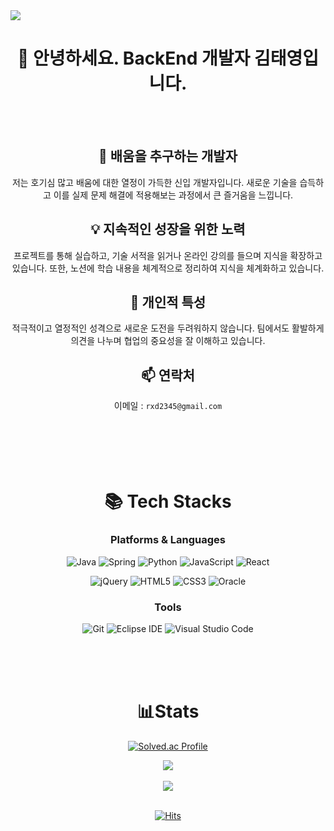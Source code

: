 <img src="https://capsule-render.vercel.app/api?type=waving&color=auto&height=210&section=header&text=Ziggurat&fontSize=50&fontColor=000" />



<div align="center">

# 👋 안녕하세요. BackEnd 개발자 김태영입니다.
<br/>
<br/>

## 🌱 배움을 추구하는 개발자
저는 호기심 많고 배움에 대한 열정이 가득한 신입 개발자입니다. 새로운 기술을 습득하고 이를 실제 문제 해결에 적용해보는 과정에서 큰 즐거움을 느낍니다.

## 💡 지속적인 성장을 위한 노력
프로젝트를 통해 실습하고, 기술 서적을 읽거나 온라인 강의를 들으며 지식을 확장하고 있습니다. 또한, 노션에 학습 내용을 체계적으로 정리하여 지식을 체계화하고 있습니다.

## 🌟 개인적 특성
적극적이고 열정적인 성격으로 새로운 도전을 두려워하지 않습니다. 팀에서도 활발하게 의견을 나누며 협업의 중요성을 잘 이해하고 있습니다.

## 📫 연락처
이메일 : `rxd2345@gmail.com`
<br/>
<br/>
<br/>
<br/>
<br/>
<br/>
# 📚 Tech Stacks
### Platforms & Languages

![Java](https://img.shields.io/badge/Java-007396.svg?&style=for-the-badge&logo=Java&logoColor=white)
![Spring](https://img.shields.io/badge/Spring-6DB33F.svg?&style=for-the-badge&logo=Spring&logoColor=white)
![Python](https://img.shields.io/badge/Python-3776AB.svg?&style=for-the-badge&logo=Python&logoColor=white)
![JavaScript](https://img.shields.io/badge/JavaScript-F7DF1E.svg?&style=for-the-badge&logo=JavaScript&logoColor=black)
![React](https://img.shields.io/badge/React-017fa5.svg?&style=for-the-badge&logo=React&logoColor=white)

![jQuery](https://img.shields.io/badge/jQuery-0769AD.svg?&style=for-the-badge&logo=jquery&logoColor=white)
![HTML5](https://img.shields.io/badge/HTML5-E34F26.svg?&style=for-the-badge&logo=HTML5&logoColor=white)
![CSS3](https://img.shields.io/badge/CSS3-1572B6.svg?&style=for-the-badge&logo=CSS3&logoColor=white)
![Oracle](https://img.shields.io/badge/Oracle-F80000.svg?&style=for-the-badge&logo=Oracle&logoColor=white)

### Tools
![Git](https://img.shields.io/badge/Git-F05032.svg?&style=for-the-badge&logo=Git&logoColor=white)
![Eclipse IDE](https://img.shields.io/badge/Eclipse%20IDE-2C2255.svg?&style=for-the-badge&logo=Eclipse%20IDE&logoColor=white)
![Visual Studio Code](https://img.shields.io/badge/Visual%20Studio%20Code-007ACC.svg?&style=for-the-badge&logo=Visual%20Studio%20Code&logoColor=white)

<br />
<br />  
<br />


# 📊Stats
[![Solved.ac Profile](http://mazassumnida.wtf/api/v2/generate_badge?boj=ziggurat)](https://solved.ac/ziggurat/)

<img src="https://github-readme-stats.vercel.app/api/top-langs/?username=Ziggurat23&layout=compact">
<br />
<br />  
<img src="https://github-readme-stats.vercel.app/api?username=Ziggurat23&show_icons=true">
<br />
<br />

[![Hits](https://hits.seeyoufarm.com/api/count/incr/badge.svg?url=https%3A%2F%2Fgithub.com%2FZiggurat23&count_bg=%233582C6&title_bg=%23867A7A&icon=&icon_color=%23E7E7E7&title=hits&edge_flat=false)](https://hits.seeyoufarm.com)

</div>

 

